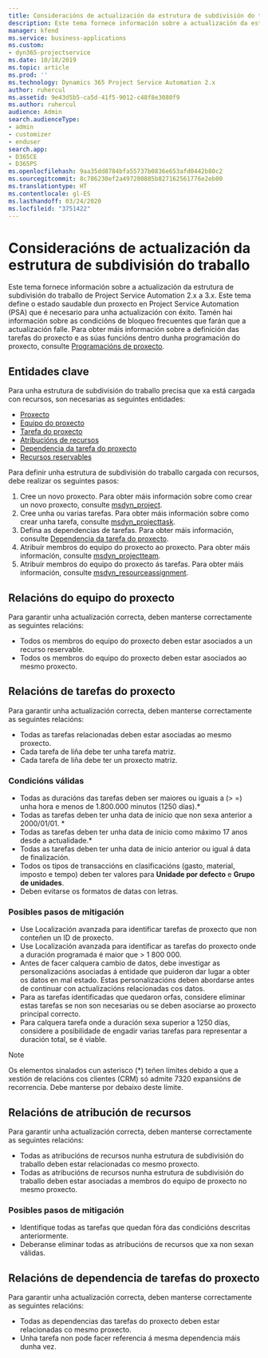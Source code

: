 ```yaml
---
title: Consideracións de actualización da estrutura de subdivisión do traballo
description: Este tema fornece información sobre a actualización da estrutura de subdivisión do traballo de Project Service Automation 2.x a 3.x.
manager: kfend
ms.service: business-applications
ms.custom:
- dyn365-projectservice
ms.date: 10/18/2019
ms.topic: article
ms.prod: ''
ms.technology: Dynamics 365 Project Service Automation 2.x
author: ruhercul
ms.assetid: 9e43d5b5-ca5d-41f5-9012-c48f8e3080f9
ms.author: ruhercul
audience: Admin
search.audienceType:
- admin
- customizer
- enduser
search.app:
- D365CE
- D365PS
ms.openlocfilehash: 9aa35dd8784bfa55737b0836e653afd0442b80c2
ms.sourcegitcommit: 8c786230ef2a497280885b827162561776e2eb00
ms.translationtype: HT
ms.contentlocale: gl-ES
ms.lasthandoff: 03/24/2020
ms.locfileid: "3751422"
---
```

# <a name="upgrade-considerations-for-the-work-breakdown-structure"></a>Consideracións de actualización da estrutura de subdivisión do traballo
Este tema fornece información sobre a actualización da estrutura de subdivisión do traballo de Project Service Automation 2.x a 3.x. Este tema define o estado saudable dun proxecto en Project Service Automation (PSA) que é necesario para unha actualización con éxito. Tamén hai información sobre as condicións de bloqueo frecuentes que farán que a actualización falle. Para obter máis información sobre a definición das tarefas do proxecto e as súas funcións dentro dunha programación do proxecto, consulte [Programacións de proxecto](project-creating.md).

## <a name="key-entities"></a>Entidades clave
Para unha estrutura de subdivisión do traballo precisa que xa está cargada con recursos, son necesarias as seguintes entidades:

- [Proxecto](../developer/entities/msdyn_project.md)
- [Equipo do proxecto](../developer/entities/msdyn_projectteam.md)
- [Tarefa do proxecto](../developer/entities/msdyn_projecttask.md)
- [Atribucións de recursos](../developer/entities/msdyn_resourceassignment.md)
- [Dependencia da tarefa do proxecto](../developer/entities/msdyn_projecttaskdependency.md)
- [Recursos reservables](../developer/entities/bookableresource.md)

Para definir unha estrutura de subdivisión do traballo cargada con recursos, debe realizar os seguintes pasos:

1. Cree un novo proxecto. Para obter máis información sobre como crear un novo proxecto, consulte [msdyn_project](../developer/entities/msdyn_project.md).
2. Cree unha ou varias tarefas. Para obter máis información sobre como crear unha tarefa, consulte [msdyn_projecttask](../developer/entities/msdyn_projecttask.md).
3. Defina as dependencias de tarefas. Para obter máis información, consulte [Dependencia da tarefa do proxecto](../developer/entities/msdyn_projecttaskdependency.md).
4. Atribuír membros do equipo do proxecto ao proxecto. Para obter máis información, consulte [msdyn_projectteam](../developer/entities/msdyn_projectteam.md).
5. Atribuír membros do equipo do proxecto ás tarefas. Para obter máis información, consulte [msdyn_resourceassignment](../developer/entities/msdyn_resourceassignment.md).

## <a name="project-team-relationships"></a>Relacións do equipo do proxecto

Para garantir unha actualización correcta, deben manterse correctamente as seguintes relacións:
- Todos os membros do equipo do proxecto deben estar asociados a un recurso reservable.
- Todos os membros do equipo do proxecto deben estar asociados ao mesmo proxecto. 

## <a name="project-task-relationships"></a>Relacións de tarefas do proxecto
Para garantir unha actualización correcta, deben manterse correctamente as seguintes relacións:

- Todas as tarefas relacionadas deben estar asociadas ao mesmo proxecto.
- Cada tarefa de liña debe ter unha tarefa matriz.
- Cada tarefa de liña debe ter un proxecto matriz.

### <a name="valid-conditions"></a>Condicións válidas

- Todas as duracións das tarefas deben ser maiores ou iguais a (> =) unha hora e menos de 1.800.000 minutos (1250 días).*
- Todas as tarefas deben ter unha data de inicio que non sexa anterior a 2000/01/01. *
- Todas as tarefas deben ter unha data de inicio como máximo 17 anos desde a actualidade.*
- Todas as tarefas deben ter unha data de inicio anterior ou igual á data de finalización.
- Todos os tipos de transaccións en clasificacións (gasto, material, imposto e tempo) deben ter valores para **Unidade por defecto** e **Grupo de unidades**.
- Deben evitarse os formatos de datas con letras.

### <a name="potential-mitigation-steps"></a>Posibles pasos de mitigación
- Use Localización avanzada para identificar tarefas de proxecto que non conteñen un ID de proxecto.
- Use Localización avanzada para identificar as tarefas do proxecto onde a duración programada é maior que > 1 800 000.
- Antes de facer calquera cambio de datos, debe investigar as personalizacións asociadas á entidade que puideron dar lugar a obter os datos en mal estado. Estas personalizacións deben abordarse antes de continuar con actualizacións relacionadas cos datos.
- Para as tarefas identificadas que quedaron orfas, considere eliminar estas tarefas se non son necesarias ou se deben asociarse ao proxecto principal correcto.
- Para calquera tarefa onde a duración sexa superior a 1250 días, considere a posibilidade de engadir varias tarefas para representar a duración total, se é viable.

> [!NOTE]
> Os elementos sinalados cun asterisco (\*) teñen límites debido a que a xestión de relacións cos clientes (CRM) só admite 7320 expansións de recorrencia. Debe manterse por debaixo deste límite.

## <a name="resource-assignment-relationships"></a>Relacións de atribución de recursos
Para garantir unha actualización correcta, deben manterse correctamente as seguintes relacións:

- Todas as atribucións de recursos nunha estrutura de subdivisión do traballo deben estar relacionadas co mesmo proxecto.
- Todas as atribucións de recursos nunha estrutura de subdivisión do traballo deben estar asociadas a membros do equipo de proxecto no mesmo proxecto.

### <a name="potential-mitigation-steps"></a>Posibles pasos de mitigación
- Identifique todas as tarefas que quedan fóra das condicións descritas anteriormente.  
- Deberanse eliminar todas as atribucións de recursos que xa non sexan válidas.

## <a name="project-task-dependency-relationships"></a>Relacións de dependencia de tarefas do proxecto
Para garantir unha actualización correcta, deben manterse correctamente as seguintes relacións:

- Todas as dependencias das tarefas do proxecto deben estar relacionadas co mesmo proxecto.
- Unha tarefa non pode facer referencia á mesma dependencia máis dunha vez.
